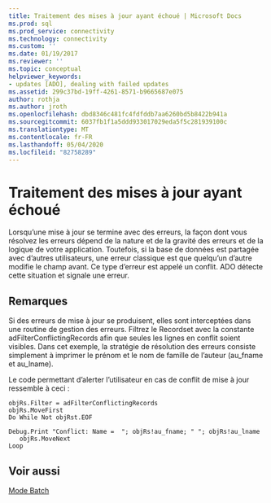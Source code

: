 ```yaml
---
title: Traitement des mises à jour ayant échoué | Microsoft Docs
ms.prod: sql
ms.prod_service: connectivity
ms.technology: connectivity
ms.custom: ''
ms.date: 01/19/2017
ms.reviewer: ''
ms.topic: conceptual
helpviewer_keywords:
- updates [ADO], dealing with failed updates
ms.assetid: 299c37bd-19ff-4261-8571-b9665687e075
author: rothja
ms.author: jroth
ms.openlocfilehash: dbd8346c481fc4fdfddb7aa6260bd5b8422b941a
ms.sourcegitcommit: 6037fb1f1a5ddd933017029eda5f5c281939100c
ms.translationtype: MT
ms.contentlocale: fr-FR
ms.lasthandoff: 05/04/2020
ms.locfileid: "82758289"
---
```

# <a name="dealing-with-failed-updates"></a>Traitement des mises à jour ayant échoué
Lorsqu’une mise à jour se termine avec des erreurs, la façon dont vous résolvez les erreurs dépend de la nature et de la gravité des erreurs et de la logique de votre application. Toutefois, si la base de données est partagée avec d’autres utilisateurs, une erreur classique est que quelqu’un d’autre modifie le champ avant. Ce type d’erreur est appelé un conflit. ADO détecte cette situation et signale une erreur.  
  
## <a name="remarks"></a>Remarques  
 Si des erreurs de mise à jour se produisent, elles sont interceptées dans une routine de gestion des erreurs. Filtrez le Recordset avec la constante adFilterConflictingRecords afin que seules les lignes en conflit soient visibles. Dans cet exemple, la stratégie de résolution des erreurs consiste simplement à imprimer le prénom et le nom de famille de l’auteur (au_fname et au_lname).  
  
 Le code permettant d’alerter l’utilisateur en cas de conflit de mise à jour ressemble à ceci :  
  
```  
objRs.Filter = adFilterConflictingRecords  
objRs.MoveFirst  
Do While Not objRst.EOF  
   Debug.Print "Conflict: Name =  "; objRs!au_fname; " "; objRs!au_lname  
   objRs.MoveNext  
Loop  
```  
  
## <a name="see-also"></a>Voir aussi  
 [Mode Batch](../../../ado/guide/data/batch-mode.md)
